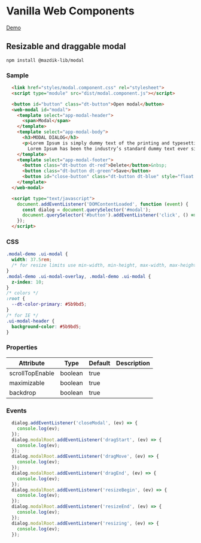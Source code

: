 # Vanilla Web Components

<a target="_blank" href="https://mazdik.github.io/mazdik-lib">Demo</a>

## Resizable and draggable modal
```
npm install @mazdik-lib/modal
```

### Sample
```html
  <link href="styles/modal.component.css" rel="stylesheet">
  <script type="module" src="dist/modal.component.js"></script>

  <button id="button" class="dt-button">Open modal</button>
  <web-modal id="modal">
    <template select="app-modal-header">
      <span>Modal</span>
    </template>
    <template select="app-modal-body">
      <h3>MODAL DIALOG</h3>
      <p>Lorem Ipsum is simply dummy text of the printing and typesetting industry.
        Lorem Ipsum has been the industry’s standard dummy text ever since the 1500s.</p>
    </template>
    <template select="app-modal-footer">
      <button class="dt-button dt-red">Delete</button>&nbsp;
      <button class="dt-button dt-green">Save</button>
      <button id="close-button" class="dt-button dt-blue" style="float: right;">Close</button>
    </template>
  </web-modal>

  <script type="text/javascript">
    document.addEventListener('DOMContentLoaded', function (event) {
      const dialog = document.querySelector('#modal');
      document.querySelector('#button').addEventListener('click', () => dialog.show());
    });
  </script>
```

### CSS
```css
.modal-demo .ui-modal {
  width: 37.5rem;
  /* for resize limits use min-width, min-height, max-width, max-height in css */
}
.modal-demo .ui-modal-overlay, .modal-demo .ui-modal {
  z-index: 10;
}
/* colors */
:root {
  --dt-color-primary: #5b9bd5;
}
/* for IE */
.ui-modal-header {
  background-color: #5b9bd5;
}
```

### Properties

| Attribute        | Type       | Default | Description |
|------------------|------------|---------|-------------|
| scrollTopEnable  | boolean    | true    |             |
| maximizable      | boolean    | true    |             |
| backdrop         | boolean    | true    |             |

### Events
```js
  dialog.addEventListener('closeModal', (ev) => {
    console.log(ev);
  });
  dialog.modalRoot.addEventListener('dragStart', (ev) => {
    console.log(ev);
  });
  dialog.modalRoot.addEventListener('dragMove', (ev) => {
    console.log(ev);
  });
  dialog.modalRoot.addEventListener('dragEnd', (ev) => {
    console.log(ev);
  });
  dialog.modalRoot.addEventListener('resizeBegin', (ev) => {
    console.log(ev);
  });
  dialog.modalRoot.addEventListener('resizeEnd', (ev) => {
    console.log(ev);
  });
  dialog.modalRoot.addEventListener('resizing', (ev) => {
    console.log(ev);
  });
```
